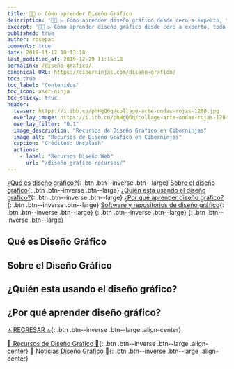 ```yaml
---
title: 👩‍🎨 ▷ Cómo aprender Diseño Gráfico
description: '👩‍🎨 ▷ Cómo aprender diseño gráfico desde cero a experto, todo lo necesario para ayudarte a convertirte en un profesional'
excerpt: '👩‍🎨 ▷ Cómo aprender diseño gráfico desde cero a experto, todo lo necesario para ayudarte a convertirte en un profesional'
published: true
author: rosepac
comments: true
date: 2019-11-12 10:13:18
last_modified_at: 2019-12-29 11:15:18
permalink: /diseño-grafico/
canonical_URL: https://ciberninjas.com/diseño-grafico/
toc: true
toc_label: "Contenidos"
toc_icon: user-ninja
toc_sticky: true
header:
  teaser: https://i.ibb.co/phHgQ6q/collage-arte-ondas-rojas-1280.jpg
  overlay_image: https://i.ibb.co/phHgQ6q/collage-arte-ondas-rojas-1280.jpg
  overlay_filter: "0.1"
  image_description: "Recursos de Diseño Gráfico en Ciberninjas"
  image_alt: "Recursos de Diseño Gráfico en Ciberninjas"
  caption: "Créditos: Unsplash"
  actions:
    - label: "Recursos Diseño Web"
      url: "/diseño-grafico-recursos/"
---
```


[¿Qué es diseño gráfico?](/python/#qué-es-python){: .btn .btn--inverse .btn--large} [Sobre el diseño gráfico](/python/#sobre-python){: .btn .btn--inverse .btn--large} [¿Quién esta usando el diseño gráfico?](/python/#quién-esta-usando-python){: .btn .btn--inverse .btn--large} [¿Por qué aprender diseño gráfico?](/python/#por-qué-aprender-python){: .btn .btn--inverse .btn--large} [Software y repositorios de diseño gráfico](/python/#bibliotecas){: .btn .btn--inverse .btn--large} [](){: .btn .btn--inverse .btn--large} [](){: .btn .btn--inverse .btn--large}

## Qué es Diseño Gráfico

## Sobre el Diseño Gráfico

## ¿Quién esta usando el diseño gráfico?

## ¿Por qué aprender diseño gráfico?



[🔝 REGRESAR 🔝](/diseño-grafico/#page-title){: .btn .btn--inverse .btn--large .align-center}

[🎨 Recursos de Diseño Gráfico 🎨](/diseño-grafico-recursos/#page-title){: .btn .btn--inverse .btn--large .align-center}
[🎨 Noticias Diseño Gráfico 🎨](/diseño-grafico-directo/#page-title){: .btn .btn--inverse .btn--large .align-center}

